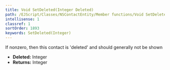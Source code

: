 ```yaml
---
title: Void SetDeleted(Integer Deleted)
path: /EJScript/Classes/NSContactEntity/Member functions/Void SetDeleted(Integer p_0)
intellisense: 1
classref: 1
sortOrder: 1893
keywords: SetDeleted(Integer)
---
```



If nonzero, then this contact is 'deleted' and should generally not be shown



* **Deleted:** Integer
* **Returns:** Integer


